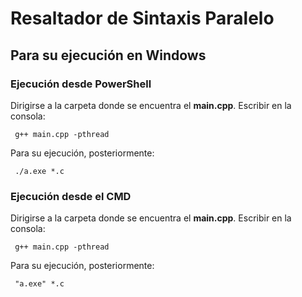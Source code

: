 # Resaltador de Sintaxis Paralelo
## Para su ejecución en Windows
### Ejecución desde PowerShell
Dirigirse a la carpeta donde se encuentra el **main.cpp**.
Escribir en la consola:   

     g++ main.cpp -pthread

Para su ejecución, posteriormente:  

     ./a.exe *.c
    
### Ejecución desde el CMD
Dirigirse a la carpeta donde se encuentra el **main.cpp**.
Escribir en la consola:   

     g++ main.cpp -pthread

Para su ejecución, posteriormente:  

     "a.exe" *.c
    